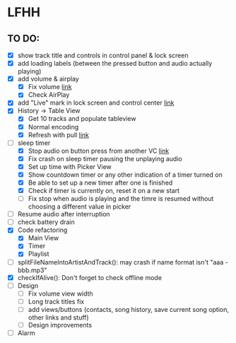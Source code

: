 # LFHH 

## TO DO:

- [x] show track title and controls in control panel & lock screen
- [x] add loading labels (between the pressed button and audio actually playing)
- [x] add volume & airplay
    - [x] Fix volume [link](https://medium.com/@javedmultani16/mpvolumeview-ios-ac2af8ac7a0)
    - [x] Check AirPlay
- [x] add "Live" mark in lock screen and control center [link](https://stackoverflow.com/questions/45203482/mpnowplayinginfocenter-live-icon?rq=1)
- [x] History -> Table View
    - [x] Get 10 tracks and populate tableview
    - [x] Normal encoding
    - [x] Refresh with pull [link](https://stackoverflow.com/questions/24475792/how-to-use-pull-to-refresh-in-swift)
- [ ] sleep timer
    - [x] Stop audio on button press from another VC [link](http://www.systeen.com/2016/12/02/stop-audio-player-another-view-controller-using-notificationcenter-swift-3/)
    - [x] Fix crash on sleep timer pausing the unplaying audio
    - [x] Set up time with Picker View
    - [x] Show countdown timer or any other indication of a timer turned on
    - [x] Be able to set up a new timer after one is finished
    - [x] Check if timer is currently on, reset it on a new start
    - [ ] Fix stop when audio is playing and the timre is resumed without choosing a different value in picker
- [ ] Resume audio after interruption
- [ ] check battery drain
- [x] Code refactoring
    - [x] Main View
    - [x] Timer
    - [x] Playlist
- [ ] splitFileNameIntoArtistAndTrack(): may crash if name format isn't "aaa - bbb.mp3"
- [x] checkIfAlive(): Don't forget to check offline mode
- [ ] Design
    - [ ] Fix volume view width
    - [ ] Long track titles fix
    - [ ] add views/buttons (contacts, song history, save current song option, other links and stuff)
    - [ ] Design improvements
- [ ] Alarm
